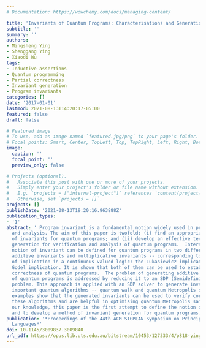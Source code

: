```yaml
---
# Documentation: https://wowchemy.com/docs/managing-content/

title: 'Invariants of Quantum Programs: Characterisations and Generation'
subtitle: ''
summary: ''
authors:
- Mingsheng Ying
- Shenggang Ying
- Xiaodi Wu
tags:
- Inductive assertions
- Quantum programming
- Partial correctness
- Invariant generation
- Program invariants
categories: []
date: '2017-01-01'
lastmod: 2021-08-13T14:20:17-05:00
featured: false
draft: false

# Featured image
# To use, add an image named `featured.jpg/png` to your page's folder.
# Focal points: Smart, Center, TopLeft, Top, TopRight, Left, Right, BottomLeft, Bottom, BottomRight.
image:
  caption: ''
  focal_point: ''
  preview_only: false

# Projects (optional).
#   Associate this post with one or more of your projects.
#   Simply enter your project's folder or file name without extension.
#   E.g. `projects = ["internal-project"]` references `content/project/deep-learning/index.md`.
#   Otherwise, set `projects = []`.
projects: []
publishDate: '2021-08-13T19:20:16.963888Z'
publication_types:
- '1'
abstract: ' Program invariant is a fundamental notion widely used in program verification
  and analysis. The aim of this paper is twofold: (i) find an appropriate definition
  of invariants for quantum programs; and (ii) develop an effective technique of invariant
  generation for verification and analysis of quantum programs.  Interestingly, the
  notion of invariant can be defined for quantum programs in two different ways --
  additive invariants and multiplicative invariants -- corresponding to two interpretations
  of implication in a continuous valued logic: the Lukasiewicz implication and the
  Godel implication. It is shown that both of them can be used to establish partial
  correctness of quantum programs.  The problem of generating additive invariants
  of quantum programs is addressed by reducing it to an SDP (Semidefinite Programming)
  problem. This approach is applied with an SDP solver to generate invariants of two
  important quantum algorithms -- quantum walk and quantum Metropolis sampling. Our
  examples show that the generated invariants can be used to verify correctness of
  these algorithms and are helpful in optimising quantum Metropolis sampling.  To
  our knowledge, this paper is the first attempt to define the notion of invariant
  and to develop a method of invariant generation for quantum programs. '
publication: '*Proceedings of the 44th ACM SIGPLAN Symposium on Principles of Programming
  Languages*'
doi: 10.1145/3009837.3009840
url_pdf: https://opus.lib.uts.edu.au/bitstream/10453/127333/4/p818-ying.pdf
---
```

